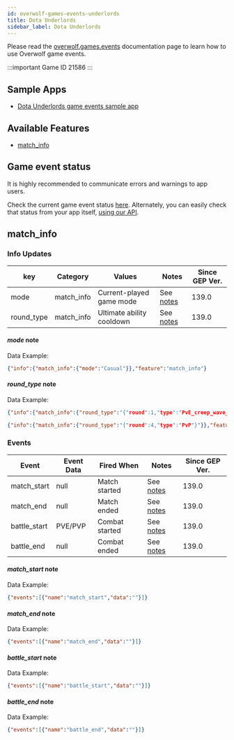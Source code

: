 ```yaml
---
id: overwolf-games-events-underlords
title: Dota Underlords
sidebar_label: Dota Underlords
---
```


Please read the [overwolf.games.events](overwolf-games-events) documentation page to learn how to use Overwolf game events.

:::important Game ID
21586
:::

## Sample Apps
* [Dota Underlords game events sample app](https://github.com/overwolf/events-sample-apps)

## Available Features

* [match_info](#match_info)

## Game event status

It is highly recommended to communicate errors and warnings to app users. 

Check the current game event status [here](../status/all). Alternately, you can easily check that status from your app itself, [using our API](../topics/howto-check-events-status-from-app).

## match_info

### Info Updates

key          | Category    | Values                    | Notes                 | Since GEP Ver. |
------------ | ------------| ------------------------- | --------------------- | -------------  | 
mode         | match_info  | Current-played game mode  |See [notes](#mode-note)      |     139.0      |
round_type   | match_info  | Ultimate ability cooldown |See [notes](#round_type-note)|     139.0      |

#### *mode* note

Data Example:

```json
{"info":{"match_info":{"mode":"Casual"}},"feature":"match_info"}
```

#### *round_type* note

Data Example:

```json
{"info":{"match_info":{"round_type":"{"round":1,"type":"PvE_creep_wave_1_#dac_creep_wave_1"}"}},"feature":"match_info"}
```
```json
{"info":{"match_info":{"round_type":"{"round":4,"type":"PvP"}"}},"feature":"match_info"}
```

### Events

Event       | Event Data   | Fired When    | Notes              | Since GEP Ver. |
------------| -------------| --------------| ------------------ | ---------------|
match_start | null         | Match started |See [notes](#match_start-note) |     139.0      | 
match_end   | null         | Match ended   |See [notes](#match_end-note)   |     139.0      | 
battle_start| PVE/PVP      | Combat started|See [notes](#battle_start-note)|     139.0      | 
battle_end  | null         | Combat ended  |See [notes](#battle_end-note)  |     139.0      | 

#### *match_start* note

Data Example:

```json
{"events":[{"name":"match_start","data":""}]}
```

#### *match_end* note

Data Example:

```json
{"events":[{"name":"match_end","data":""}]}
```

#### *battle_start* note

Data Example:

```json
{"events":[{"name":"battle_start","data":""}]}
```

#### *battle_end* note

Data Example:

```json
{"events":[{"name":"battle_end","data":""}]}
```



